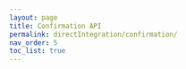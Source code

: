 ```yaml
---
layout: page
title: Confirmation API
permalink: directIntegration/confirmation/
nav_order: 5
toc_list: true
---
```





